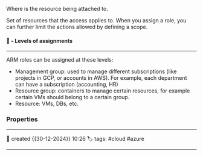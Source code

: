 Where is the resource being attached to.

Set of resources that the access applies to. When you
assign a role, you can further limit the actions allowed by defining a scope.

#### 🚀 - Levels of assignments
---

ARM roles can be assigned at these levels:

- Management group: used to manage different subscriptions (like projects in GCP, or accounts in AWS). For example, each department can have a subscription (accounting, HR)
- Resource group: containers to manage certain resources, for example certain VMs should belong to a certain group.
- Resource: VMs, DBs, etc.


### Properties
---
📆 created   {{30-12-2024}} 10:26
🏷️ tags: #cloud #azure 

---
